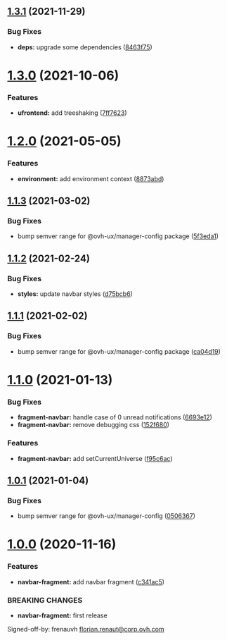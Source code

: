 ## [1.3.1](https://github.com/ovh/manager/compare/@ovh-ux/manager-fragment-navbar@1.3.0...@ovh-ux/manager-fragment-navbar@1.3.1) (2021-11-29)


### Bug Fixes

* **deps:** upgrade some dependencies ([8463f75](https://github.com/ovh/manager/commit/8463f7587c2246a18b963d46351131d030600ae0))



# [1.3.0](https://github.com/ovh/manager/compare/@ovh-ux/manager-fragment-navbar@1.2.0...@ovh-ux/manager-fragment-navbar@1.3.0) (2021-10-06)


### Features

* **ufrontend:** add treeshaking ([7ff7623](https://github.com/ovh/manager/commit/7ff7623b2d13b6f2aea2d3a4bfd9d62e169e93c6))



# [1.2.0](https://github.com/ovh/manager/compare/@ovh-ux/manager-fragment-navbar@1.1.3...@ovh-ux/manager-fragment-navbar@1.2.0) (2021-05-05)


### Features

* **environment:** add environment context ([8873abd](https://github.com/ovh/manager/commit/8873abd283bf7ccc71afc02959454386450beeef))



## [1.1.3](https://github.com/ovh/manager/compare/@ovh-ux/manager-fragment-navbar@1.1.2...@ovh-ux/manager-fragment-navbar@1.1.3) (2021-03-02)


### Bug Fixes

* bump semver range for @ovh-ux/manager-config package ([5f3eda1](https://github.com/ovh/manager/commit/5f3eda16abd4df3b46cdde241c827a1d1d6dc80c))



## [1.1.2](https://github.com/ovh/manager/compare/@ovh-ux/manager-fragment-navbar@1.1.1...@ovh-ux/manager-fragment-navbar@1.1.2) (2021-02-24)


### Bug Fixes

* **styles:** update navbar styles ([d75bcb6](https://github.com/ovh/manager/commit/d75bcb654ab01ef585e4e95ac9edb2278e639b4f))



## [1.1.1](https://github.com/ovh/manager/compare/@ovh-ux/manager-fragment-navbar@1.1.0...@ovh-ux/manager-fragment-navbar@1.1.1) (2021-02-02)


### Bug Fixes

* bump semver range for @ovh-ux/manager-config package ([ca04d19](https://github.com/ovh/manager/commit/ca04d19b7a038544f1b5e3b211d0a1c3b70a0d5b))



# [1.1.0](https://github.com/ovh/manager/compare/@ovh-ux/manager-fragment-navbar@1.0.1...@ovh-ux/manager-fragment-navbar@1.1.0) (2021-01-13)


### Bug Fixes

* **fragment-navbar:** handle case of 0 unread notifications ([6693e12](https://github.com/ovh/manager/commit/6693e121f25d6e14e630959c71895538a81c5403))
* **fragment-navbar:** remove debugging css ([152f680](https://github.com/ovh/manager/commit/152f68025c38e4472b920768a6fddd43ed6bb8cf))


### Features

* **fragment-navbar:** add setCurrentUniverse ([f95c6ac](https://github.com/ovh/manager/commit/f95c6ac13776f8ab771ce7b7dfe53cc38bc69c4d))



## [1.0.1](https://github.com/ovh/manager/compare/@ovh-ux/manager-fragment-navbar@1.0.0...@ovh-ux/manager-fragment-navbar@1.0.1) (2021-01-04)


### Bug Fixes

* bump semver range for @ovh-ux/manager-config ([0506367](https://github.com/ovh/manager/commit/05063677a5239f25d2632a5b4992e95538e32307))



# [1.0.0](https://github.com/ovh/manager/compare/@ovh-ux/manager-fragment-navbar@0.0.0...@ovh-ux/manager-fragment-navbar@1.0.0) (2020-11-16)


### Features

* **navbar-fragment:** add navbar fragment ([c341ac5](https://github.com/ovh/manager/commit/c341ac540e983b1031dfa900b979a78de6d055fc))


### BREAKING CHANGES

* **navbar-fragment:** first release

Signed-off-by: frenauvh <florian.renaut@corp.ovh.com>



